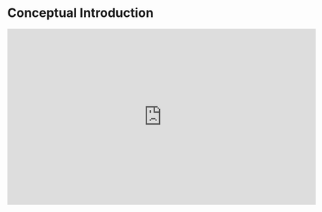 # Conceptual Introduction

<iframe width="700" height="400" src="https://www.youtube.com/embed/PH-2FfFD2PU" frameborder="0" allow="accelerometer; autoplay; clipboard-write; encrypted-media; gyroscope; picture-in-picture" allowfullscreen></iframe>
